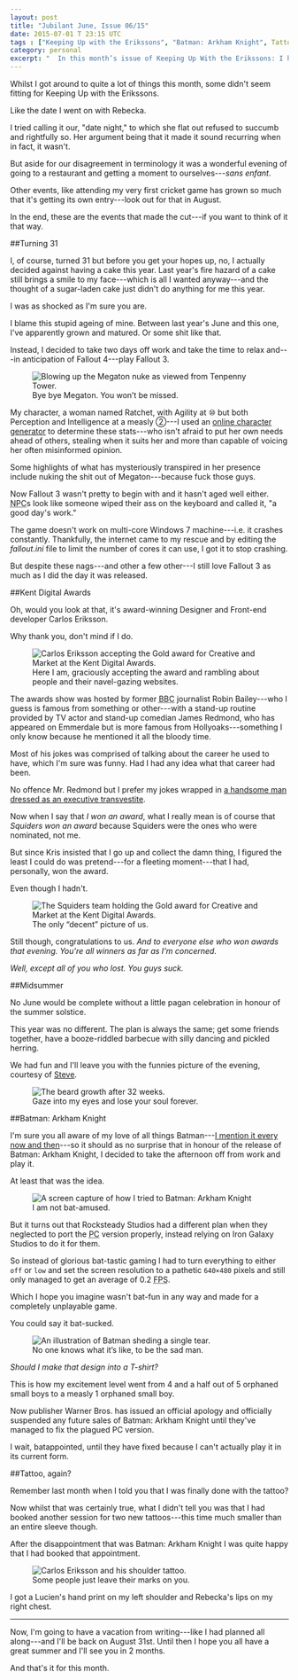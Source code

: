 ```yaml
---
layout: post
title: "Jubilant June, Issue 06/15"
date: 2015-07-01 T 23:15 UTC
tags : ["Keeping Up with the Erikssons", "Batman: Arkham Knight", Tattoo, Midsummer, Kent Digital Awards, Birthday]
category: personal
excerpt: "	In this month’s issue of Keeping Up With the Erikssons: I have another one of those pesky birthdays, attend the Kent Digital Awards, celebrate Midsummer, try to play Batman: Arkham Knight and get a secret tattoo."
---
```


Whilst I got around to quite a lot of things this month, some didn't seem fitting for Keeping Up with the Erikssons.

Like the date I went on with Rebecka.

I tried calling it our, "date night," to which she flat out refused to succumb and rightfully so. Her argument being that it made it sound recurring when in fact, it wasn't.

But aside for our disagreement in terminology it was a wonderful evening of going to a restaurant and getting a moment to ourselves---<i lang="fr" data-translation="without child">sans enfant</i>.

Other events, like attending my very first cricket game has grown so much that it's getting its own entry---look out for that in August.

In the end, these are the events that made the cut---if you want to think of it that way.

##Turning 31

I, of course, turned 31 but before you get your hopes up, no, I actually decided against having a cake this year. Last year's fire hazard of a cake still brings a smile to my face---which is all I wanted anyway---and the thought of a sugar-laden cake just didn't do anything for me this year.

I was as shocked as I'm sure you are.

I blame this stupid ageing of mine. Between last year's June and this one, I've apparently grown and matured. Or some shit like that.

Instead, I decided to take two days off work and take the time to relax and---in anticipation of Fallout 4---play Fallout 3.

<figure>
	<img class="js-lazy-load" data-original="/assets/posts/2015/july/jubilant-june-issue-06-15/bye-bye-megaton.jpg" alt="Blowing up the Megaton nuke as viewed from Tenpenny Tower.">
	<figcaption>Bye bye Megaton. You won’t be missed.</figcaption>
</figure>

My character, a woman named Ratchet, with Agility at &#9321; but both Perception and Intelligence at a measly &#9313;---I used an [online character generator][generator] to determine these stats---who isn't afraid to put her own needs ahead of others, stealing when it suits her and more than capable of voicing her often misinformed opinion.

Some highlights of what has mysteriously transpired in her presence include nuking the shit out of Megaton---because fuck those guys.

Now Fallout 3 wasn't pretty to begin with and it hasn't aged well either. <abbr title="non-player character" class="small-caps">NPC</abbr>s look like someone wiped their ass on the keyboard and called it, "a good day's work."

The game doesn't work on multi-core Windows 7 machine---i.e. it crashes constantly. Thankfully, the internet came to my rescue and by editing the <var>fallout.ini</var> file to limit the number of cores it can use, I got it to stop crashing.

But despite these nags---and other a few other---I still love Fallout 3 as much as I did the day it was released.

##Kent Digital Awards

Oh, would you look at that, it's award-winning Designer and Front-end developer Carlos Eriksson.

Why thank you, don't mind if I do.

<figure>
	<img class="js-lazy-load" data-original="/assets/posts/2015/july/jubilant-june-issue-06-15/carlos-eriksson-accepting-the-kent-digital-gold-award-for-creative-and-marketing-for-squiders-2015.jpg" alt="Carlos Eriksson accepting the Gold award for Creative and Market at the Kent Digital Awards.">
	<figcaption>Here I am, graciously accepting the award and rambling about people and their navel-gazing websites.</figcaption>
</figure>

The awards show was hosted by former <abbr title="British Broadcasting Corporation" class="small-caps">BBC</abbr> journalist Robin Bailey---who I guess is famous from something or other---with a stand-up routine provided by TV actor and stand-up comedian James Redmond, who has appeared on Emmerdale but is more famous from Hollyoaks---something I only know because he mentioned it all the bloody time.

Most of his jokes was comprised of talking about the career he used to have, which I'm sure was funny. Had I had any idea what that career had been.

No offence Mr. Redmond but I prefer my jokes wrapped in [a handsome man dressed as an executive transvestite][izzard].

Now when I say that *I won an award*, what I really mean is of course that *Squiders won an award* because Squiders were the ones who were nominated, not me.

But since Kris insisted that I go up and collect the damn thing, I figured the least I could do was pretend---for a fleeting moment---that I had, personally, won the award.

Even though I hadn't.

<figure>
	<img class="js-lazy-load" data-original="/assets/posts/2015/july/jubilant-june-issue-06-15/squiders-holding-the-kent-digital-gold-award-for-creative-and-marketing-2015.jpg" alt="The Squiders team holding the Gold award for Creative and Market at the Kent Digital Awards.">
	<figcaption>The only “decent” picture of us.</figcaption>
</figure>

Still though, congratulations to us. *And to everyone else who won awards that evening. You're all winners as far as I'm concerned.*

*Well, except all of you who lost. You guys suck.*

##Midsummer

No June would be complete without a little pagan celebration in honour of the summer solstice.

This year was no different. The plan is always the same; get some friends together, have a booze-riddled barbecue with silly dancing and pickled herring.

We had fun and I'll leave you with the funnies picture of the evening, courtesy of [Steve][twitter].

<figure>
	<img class="js-lazy-load" data-original="/assets/posts/2015/july/jubilant-june-issue-06-15/steve-and-his-googly-eyes.jpg" alt="The beard growth after 32 weeks.">
	<figcaption>Gaze into my eyes and lose your soul forever.</figcaption>
</figure>

##Batman: Arkham Knight

I'm sure you all aware of my love of all things Batman---[I mention it every now and then][batman]---so it should as no surprise that in honour of the release of Batman: Arkham Knight, I decided to take the afternoon off from work and play it.

At least that was the idea.

<figure>
	<img class="js-lazy-load" data-original="/assets/posts/2015/july/jubilant-june-issue-06-15/batman-arkham-knight-at-640x480.jpg" alt="A screen capture of how I tried to Batman: Arkham Knight">
	<figcaption>I am not bat-amused.</figcaption>
</figure>

But it turns out that Rocksteady Studios had a different plan when they neglected to port the <abbr title="personal computer">PC</abbr> version properly, instead relying on Iron Galaxy Studios to do it for them.

So instead of glorious bat-tastic gaming I had to turn everything to either <code>off</code> or <code>low</code> and set the screen resolution to a pathetic <code>640&times;480</code> pixels and still only managed to get an average of 0.2 <abbr title="frames per second" class="small-caps">FPS</abbr>.

Which I hope you imagine wasn't bat-fun in any way and made for a completely unplayable game.

You could say it bat-sucked.

<figure>
	<img class="js-lazy-load" data-original="/assets/posts/2015/july/jubilant-june-issue-06-15/super-sad-batman.png" alt="An illustration of Batman sheding a single tear.">
	<figcaption>No one knows what it’s like, to be the sad man.</figcaption>
</figure>

*Should I make that design into a T-shirt?*

This is how my excitement level went from 4 and a half out of 5 orphaned small boys to a measly 1 orphaned small boy.

Now publisher Warner Bros. has issued an official apology and officially suspended any future sales of Batman: Arkham Knight until they've managed to fix the plagued PC version.

I wait, batappointed, until they have fixed because I can't actually play it in its current form.

##Tattoo, again?

Remember last month when I told you that I was finally done with the tattoo?

Now whilst that was certainly true, what I didn't tell you was that I had booked another session for two new tattoos---this time much smaller than an entire sleeve though.

After the disappointment that was Batman: Arkham Knight I was quite happy that I had booked that appointment.

<figure>
	<img class="js-lazy-load" data-original="/assets/posts/2015/july/jubilant-june-issue-06-15/carlos-eriksson-shoulder-tattoo.jpg" alt="Carlos Eriksson and his shoulder tattoo.">
	<figcaption>Some people just leave their marks on you.</figcaption>
</figure>

I got a Lucien's hand print on my left shoulder and Rebecka's lips on my right chest.

***

Now, I'm going to have a vacation from writing---like I had planned all along---and I'll be back on August 31st. Until then I hope you all have a great summer and I'll see you in 2 months.

And that's it for this month.

[generator]: http://www.scenariogenerator.net/game/fallout3
[izzard]: https://youtu.be/mmtX6Tj74oU
[twitter]: https://twitter.com/trepanation
[batman]: /topics/#Batman:+Arkham+Knight
